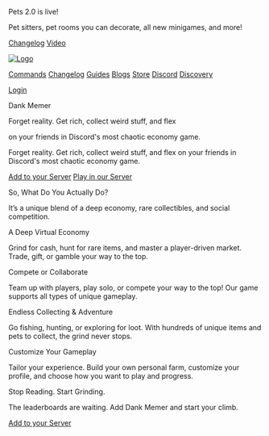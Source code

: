 Pets 2.0 is live!

Pet sitters, pet rooms you can decorate, all new minigames, and more!

[Changelog](https://dankmemer.lol/changelog/2025-22-1) [Video](https://youtu.be/2hN-aG_BdlA)

[![Logo](https://dankmemer.lol/img/memer.webp)](https://dankmemer.lol/)

[Commands](https://dankmemer.lol/commands) [Changelog](https://dankmemer.lol/changelog) [Guides](https://dankmemer.lol/tutorials) [Blogs](https://dankmemer.lol/blogs) [Store](https://dankmemer.lol/store) [Discord](https://discord.gg/memers) [Discovery](https://dankmemer.lol/discovery)

[Login](https://dankmemer.lol/api/auth/login?redirect=%2F)

Dank Memer

Forget reality. Get rich, collect weird stuff, and flex

on your friends in Discord's most chaotic economy game.

Forget reality. Get rich, collect weird stuff, and flex on your friends in Discord's most chaotic economy game.

[Add to your Server](https://invite.dankmemer.lol/) [Play in our Server](https://discord.gg/memers)

So, What Do You Actually Do?

It’s a unique blend of a deep economy, rare collectibles, and social competition.

A Deep Virtual Economy

Grind for cash, hunt for rare items, and master a player-driven market. Trade, gift, or gamble your way to the top.

Compete or Collaborate

Team up with players, play solo, or compete your way to the top! Our game supports all types of unique gameplay.

Endless Collecting & Adventure

Go fishing, hunting, or exploring for loot. With hundreds of unique items and pets to collect, the grind never stops.

Customize Your Gameplay

Tailor your experience. Build your own personal farm, customize your profile, and choose how you want to play and progress.

Stop Reading. Start Grinding.

The leaderboards are waiting. Add Dank Memer and start your climb.

[Add to your Server](https://invite.dankmemer.lol/)